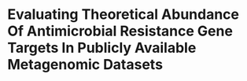 # Evaluating Theoretical Abundance Of Antimicrobial Resistance Gene Targets In Publicly Available Metagenomic Datasets
